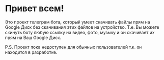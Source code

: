 # Привет всем!
Это проект телеграм бота, который умеет скачивать файлы прям на Google Диск без скачивания этих файлов на устройство. Т.е. Вы можете скинуть боту любую ссылку на видео, фото, музыку и он скачивает их прям на Ваш Google Диск.

P.S. Проект пока недоступен для обычных пользователей т.к. он находится в разработке.

